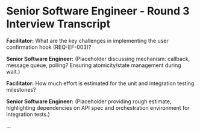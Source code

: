 # Senior Software Engineer - Round 3 Interview Transcript

**Facilitator:** What are the key challenges in implementing the user confirmation hook (REQ-EF-003)?

**Senior Software Engineer:** (Placeholder discussing mechanism: callback, message queue, polling? Ensuring atomicity/state management during wait.)

**Facilitator:** How much effort is estimated for the unit and integration testing milestones?

**Senior Software Engineer:** (Placeholder providing rough estimate, highlighting dependencies on API spec and orchestration environment for integration tests.)

... 